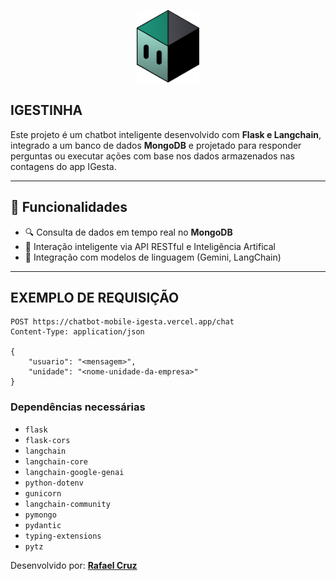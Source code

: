 <p style="text-align:center;">
  <img src="docs/mascote-igesta.png" alt="drawing" style="width:100px;"/>
</p>

## IGESTINHA
 
Este projeto é um chatbot inteligente desenvolvido com **Flask e Langchain**, integrado a um banco de dados **MongoDB** e projetado para responder perguntas ou executar ações com base nos dados armazenados nas contagens do app IGesta.

---

## 🚀 Funcionalidades

- 🔍 Consulta de dados em tempo real no **MongoDB**
- 💬 Interação inteligente via API RESTful e Inteligência Artifical
- 🧠 Integração com modelos de linguagem (Gemini, LangChain)

---

## EXEMPLO DE REQUISIÇÃO
```
POST https://chatbot-mobile-igesta.vercel.app/chat
Content-Type: application/json

{
    "usuario": "<mensagem>",
    "unidade": "<nome-unidade-da-empresa>"
}
```

### Dependências necessárias
- `flask`
- `flask-cors`
- `langchain`
- `langchain-core`
- `langchain-google-genai`
- `python-dotenv`
- `gunicorn`
- `langchain-community`
- `pymongo`
- `pydantic`
- `typing-extensions`
- `pytz`


Desenvolvido por: [**Rafael Cruz**](https://github.com/RafaelBarretoCruz)


